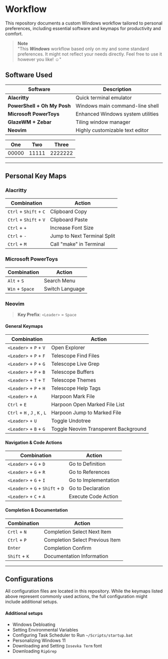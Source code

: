 
# Workflow

This repository documents a custom Windows workflow tailored to personal preferences, including essential software and keymaps for productivity and comfort.

> **Note**  
> "This *__Windows__* workflow based only on my and some standard preferences. It might not reflect your needs directly. Feel free to use it however you like! :relaxed:"
## Software Used

| Software                   | Description                                 |
|----------------------------|---------------------------------------------|
| **Alacritty**              | Quick terminal emulator                     |
| **PowerShell + Oh My Posh**| Windows main command-line shell             |
| **Microsoft PowerToys**    | Enhanced Windows system utilities           |
| **GlazeWM + Zebar**        | Tiling window manager                       |
| **Neovim**                 | Highly customizable text editor             |


| One | Two | Three |
|-----|-----|-------|
|00000|11111|2222222|
---

## Personal Key Maps

### **Alacritty**

| Combination            | Action                                   |
|------------------------|------------------------------------------|
| `Ctrl` + `Shift` + `C` | Clipboard Copy                           |
| `Ctrl` + `Shift` + `V` | Clipboard Paste                          |
| `Ctrl` + `+`           | Increase Font Size                       |
| `Ctrl` + `-`           | Jump to Next Terminal Split              |
| `Ctrl` + `M`           | Call "make" in Terminal                  |

### **Microsoft PowerToys**

| Combination       | Action               |
|-------------------|----------------------|
| `Alt` + `S`       | Search Menu          |
| `Win` + `Space`   | Switch Language      |

### **Neovim**

> **Key Prefix**: `<Leader>` = `Space`

#### General Keymaps

| Combination                       | Action                                |
|-----------------------------------|---------------------------------------|
| `<Leader>` + `P` + `V`            | Open Explorer                         |
| `<Leader>` + `P` + `F`            | Telescope Find Files                  |
| `<Leader>` + `P` + `G`            | Telescope Live Grep                   |
| `<Leader>` + `P` + `B`            | Telescope Buffers                     |
| `<Leader>` + `T` + `T`            | Telescope Themes                      |    
| `<Leader>` + `P` + `H`            | Telescope Help Tags                   |
| `<Leader>` + `A`                  | Harpoon Mark File                     |
| `Ctrl` + `E`                      | Harpoon Open Marked File List         |
| `Ctrl` + `H` , `J` , `K` , `L`    | Harpoon Jump to Marked File           |
| `<Leader>` + `U`                  | Toggle Undotree                       |
| `<Leader>` + `B` + `G`            | Toggle Neovim Transperent Background  |

#### Navigation & Code Actions

| Combination                       | Action                         |
|-----------------------------------|--------------------------------|
| `<Leader>` + `G` + `D`            | Go to Definition               |
| `<Leader>` + `G` + `R`            | Go to References               |
| `<Leader>` + `G` + `I`            | Go to Implementation           |
| `<Leader>` + `G` + `Shift` + `D`  | Go to Declaration              |
| `<Leader>` + `C` + `A`            | Execute Code Action            |

#### Completion & Documentation

| Combination       | Action                                |
|-------------------|---------------------------------------|
| `Crtl` + `N`      | Completion Select Next Item           |
| `Ctrl` + `P`      | Completion Select Previous Item       |
| `Enter`           | Completion Confirm                    |
| `Shift` + `K`     | Documentation Information             |

---

## Configurations

All configuration files are located in this repository. While the keymaps listed above represent commonly used actions, the full configuration might include additional setups.

#### Additional setups

* Windows Debloating
* Setting Environmental Variables
* Configuring Task Scheduler to Run `~/Scripts/startup.bat`
* Personalizing Windows 11
* Downloading and Setting `Iosevka Term` font
* Downloading `RipGrep`



